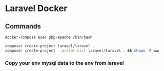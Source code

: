 # Laravel Docker

## Commands

```bash
docker-compose exec php-apache /bin/bash
```

```bash
composer create-project laravel/laravel .
composer create-project --prefer-dist laravel/laravel . && chown -R www-data:www-data .
```

### Copy your env mysql data to the env from laravel
